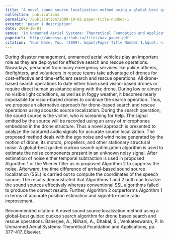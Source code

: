 ```yaml
---
title: "A novel sound source localization method using a global-best guided cuckoo search algorithm for drone based search and rescue operations."
collection: publications
permalink: /publication/2009-10-01-paper-title-number-1
excerpt: 'paper 1 description'
date: 2009-10-01
venue: 'In Unmanned Aerial Systems: Theoretical Foundation and Applications, Elsevier.'
paperurl: 'http://annesya.github.io/files/uav_paper.pdf'
citation: 'Your Name, You. (2009). &quot;Paper Title Number 1.&quot; <i>Journal 1</i>. 1(1).'
---
```

During disaster management, unmanned aerial vehicles play an important role as they are deployed for effective search and rescue operations. Nowadays, personnel from many emergency services like police officers, firefighters, and volunteers in rescue teams take advantage of drones for cost-effective and time-efficient search and rescue operations. All drone-based search operations to date either have used vision-based drones or require direct human assistance along with the drone. During low or almost no visible light conditions, as well as in foggy weather, it becomes nearly impossible for vision-based drones to continue the search operation. Thus, we propose an alternative approach for drone-based search and rescue operations using acoustic source localization. During the search operation, the sound source is the victim, who is screaming for help. The signal emitted by the source will be recorded using an array of microphones embedded in the drone structure. Thus a novel approach is presented to analyze the captured audio signals for accurate source localization. The proposed method deals with the ego noise and wind noise generated by the motion of drone, its motors, propellers, and other stationary structural noise. A global-best guided cuckoo search optimization algorithm is used to estimate the noise components present in an unknown noisy signal. After estimation of noise either temporal subtraction is used in proposed Algorithm 1 or the Wiener filter as in proposed Algorithm 2 to suppress the noise. Afterward, the time difference of arrival-based sound source localization (SSL) is carried out to compute the coordinates of the speech source. The results demonstrated that Algorithms 1 and 2 both can localize the sound sources effectively whereas conventional SSL algorithms failed to produce the correct results. Further, Algorithm 2 outperforms Algorithm 1 in terms of accurate position estimation and signal-to-noise ratio improvement.

<!-- [Download paper here](http://academicpages.github.io/files/paper1.pdf) -->

Recommended citation: A novel sound source localization method using a global-best guided cuckoo search algorithm for drone based search and rescue operations. Banerjee, A., Nilhani, A., Dhabal, S., Venkateswaran, P. In Unmanned Aerial Systems: Theoretical Foundation and Applications, pp. 377-417, Elsevier.
